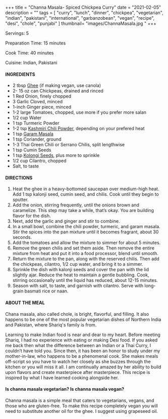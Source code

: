 +++
title = "Channa Masala- Spiced Chickpea Curry"
date = "2021-02-05"
description = ""
tags = [
    "curry",
    "lunch",
    "dinner",
    "chickpea",
    "vegetarian",
    "indian",
    "pakistani",
    "international",
    "garbanzobean",
    "vegan",
    "recipe",
    "desi", 
    "chole", 
    "punjabi"
]
thumbnail= "images/ChannaMasala.jpg "
+++

Servings: 5 <!--more-->

Preparation Time: 15 minutes

Cook Time: 40 minutes

Cuisine: Indian, Pakistani

#### INGREDIENTS 

* 2 tbsp [Ghee](https://amzn.to/2ZkJkrW) (if making vegan, use canola) 
* 2- 15 oz can Chickpeas, drained and rinced 
* 1 Red Onion, finely chopped
* 3 Garlic Cloved, minced
* 1-inch Ginger piece, minced 
* 1-2 large Tomatoes, chopped, use more if you prefer more salan 
* 1/2 cup Water 
* 1 tsp Turmeric Powder
* 1-2 tsp [Kashmiri Chili Powder](https://amzn.to/3jP2lMC), depending on your prefered heat
* 1 tsp [Garam Masala](https://amzn.to/3u0tvEX)
* 1 tsp Coriander, ground 
* 1-3 Thai Green Chili or Serrano Chilis, split lengthwise 
* 1 tsp Cumin Seeds
* 1 tsp [Kolongi Seeds](https://amzn.to/3jMZUuh), plus more to sprinkle 
* 1/2 cup Cilantro, chopped 
* Salt, to taste

#### DIRECTIONS 

1. Heat the ghee in a heavy-bottomed saucepan over medium-high heat. Add 1 tsp kalonji seed, cumin seed, and chilis. Cook until they begin to sputter.
2. Add the onion, stirring frequently, until the onions brown and caramelize. This step may take a while, that’s okay. You are building flavor for the dish.
3. Next, add the garlic and ginger and stir to combine.
4. In a small bowl, combine the chili powder, turmeric, and garam masala. Stir the spices into the pan mixture until it becomes fragrant, about 30 seconds.
5. Add the tomatoes and allow the mixture to simmer for about 5 minutes.
6. Remove the green chilis and set them aside. Then remove the entire mixture from heat and put it into a food processor, blend until smooth.
7. Return the mixture to the pan, along with the reserved chilis. Then add the chickpeas, cilantro, 1/2 cup water, and bring it to a simmer.
8. Sprinkle the dish with kalonji seeds and cover the pan with the lid slightly ajar. Reduce the heat to maintain a gentle bubbling. Cook, stirring occasionally until the liquid has reduced, about 12-15 minutes.
9. Season with salt, to taste, and garnish with cilantro. Serve with long-grain basmati rice or naan.


#### ABOUT THE MEAL

Chana masala, also called chole, is bright, flavorful, and filling. It also happens to be one of the most popular vegetarian dishes of Northern India and Pakistan, where Shariq's family is from. 

Learning to make Indian food is near and dear to my heart. Before meeting Shariq, I had no experience with eating or making Desi food. If you asked me back then what the difference between an Indian or a Thai Curry, I couldn’t have told you. Since then, it has been an honor to study under my mother-in-law, who happens to be a phenomenal cook. She makes meals off-script so you have to watch her closely as she buzzes through the kitchen or you will miss it all. I am continually amazed by her ability to build upon flavors and create masterpiece after masterpiece. This recipe is inspired by what I have learned cooking alongside her.

#### Is channa masala vegetarian? Is channa masala vegan? 

Channa masala is a simple meal that caters to vegetarians, vegans, and those who are gluten-free. To make this recipe completely vegan you will need to substitute another oil for the ghee. I suggest using grapeseed oil.
